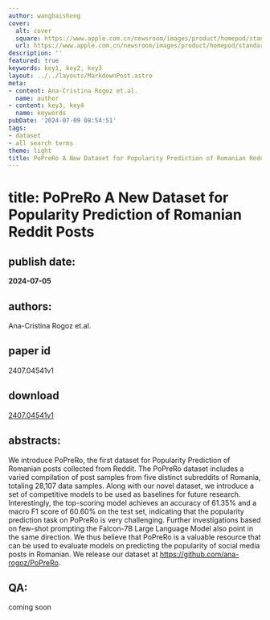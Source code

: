 ```yaml
---
author: wanghaisheng
cover:
  alt: cover
  square: https://www.apple.com.cn/newsroom/images/product/homepod/standard/Apple-HomePod-hero-230118_big.jpg.large_2x.jpg
  url: https://www.apple.com.cn/newsroom/images/product/homepod/standard/Apple-HomePod-hero-230118_big.jpg.large_2x.jpg
description: ''
featured: true
keywords: key1, key2, key3
layout: ../../layouts/MarkdownPost.astro
meta:
- content: Ana-Cristina Rogoz et.al.
  name: author
- content: key3, key4
  name: keywords
pubDate: '2024-07-09 08:54:51'
tags:
- dataset
- all search terms
theme: light
title: PoPreRo A New Dataset for Popularity Prediction of Romanian Reddit Posts
---
```


# title: PoPreRo A New Dataset for Popularity Prediction of Romanian Reddit Posts 
## publish date: 
**2024-07-05** 
## authors: 
  Ana-Cristina Rogoz et.al. 
## paper id
2407.04541v1
## download
[2407.04541v1](http://arxiv.org/abs/2407.04541v1)
## abstracts:
We introduce PoPreRo, the first dataset for Popularity Prediction of Romanian posts collected from Reddit. The PoPreRo dataset includes a varied compilation of post samples from five distinct subreddits of Romania, totaling 28,107 data samples. Along with our novel dataset, we introduce a set of competitive models to be used as baselines for future research. Interestingly, the top-scoring model achieves an accuracy of 61.35% and a macro F1 score of 60.60% on the test set, indicating that the popularity prediction task on PoPreRo is very challenging. Further investigations based on few-shot prompting the Falcon-7B Large Language Model also point in the same direction. We thus believe that PoPreRo is a valuable resource that can be used to evaluate models on predicting the popularity of social media posts in Romanian. We release our dataset at https://github.com/ana-rogoz/PoPreRo.
## QA:
coming soon
